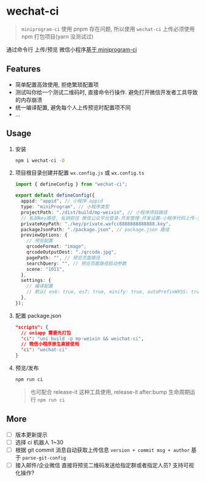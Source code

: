 # wechat-ci

> `miniprogram-ci` 使用 pnpm 存在问题, 所以使用 `wechat-ci` 上传必须使用 npm 打包项目(yarn 没测试过)

通过命令行 上传/预览 微信小程序[基于 miniprogram-ci](https://www.npmjs.com/package/miniprogram-ci)

## Features

- 简单配置高效使用, 拒绝繁琐配置项
- 测试叫你给一个测试二维码时, 直接命令行操作. 避免打开微信开发者工具导致的内存崩溃
- 统一编译配置, 避免每个人上传预览时配置项不同
- ...

## Usage

1. 安装

   ```bash
   npm i wechat-ci -D
   ```

2. 项目根目录创建并配置 `wx.config.js` 或 `wx.config.ts`

   ```ts
   import { defineConfig } from "wechat-ci";

   export default defineConfig({
     appid: "appid", // 小程序 appid
     type: "miniProgram", // 小程序类型
     projectPath: "./dist/build/mp-weixin", // 小程序项目路径
     // 私钥key路径, 私钥前往 微信公众平台登录-开发管理-开发设置-小程序代码上传-生成 小程序代码上传密钥(记得同时配置IP白名单)
     privateKeyPath: "./key/private.wxfcc8888888888888.key",
     packageJsonPath: "./package.json", // package.json 路径
     previewOptions: {
       // 预览配置
       qrcodeFormat: "image",
       qrcodeOutputDest: "./qrcode.jpg",
       pagePath: "", // 预览页面路径
       searchQuery: "", // 预览页面路径启动参数
       scene: "1011",
     },
     settings: {
       // 编译配置
       // 默认{ es6: true, es7: true, minify: true, autoPrefixWXSS: true, disableUseStrict: true, ignoreUploadUnusedFiles: true, };
     },
   });
   ```

3. 配置 package.json

   ```json
   "scripts": {
     // uniapp 需要先打包
     "ci": "uni build -p mp-weixin && weichat-ci",
     // 微信小程序原生直接使用
     "ci": "wechat-ci"
   }
   ```

4. 预览/发布

   ```bash
   npm run ci
   ```

   > 也可配合 release-it 这种工具使用, release-it after:bump 生命周期运行 `npm run ci`

## More

- [ ] 版本更新提示
- [ ] 选择 ci 机器人 1~30
- [ ] 根据 git commit 消息自动获取上传信息 `version + commit msg + author` 基于 `parse-git-config`
- [ ] 接入邮件/企业微信 直接将预览二维码发送给指定群或者指定人员? 支持可视化操作?
